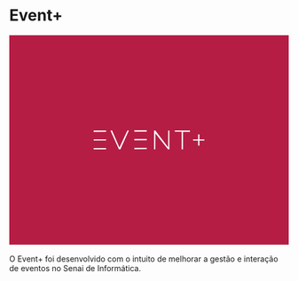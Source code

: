# Event+ 

<img src='https://github.com/gabrielvictor0/imagens_readme/blob/main/event-plus.png' />

<p> O Event+ foi desenvolvido com o intuito de melhorar a gestão e interação de eventos no Senai de Informática. </p>
